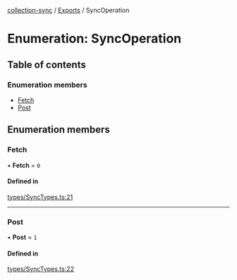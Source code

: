 [collection-sync](../README.md) / [Exports](../modules.md) / SyncOperation

# Enumeration: SyncOperation

## Table of contents

### Enumeration members

- [Fetch](SyncOperation.md#fetch)
- [Post](SyncOperation.md#post)

## Enumeration members

### Fetch

• **Fetch** = `0`

#### Defined in

[types/SyncTypes.ts:21](https://github.com/ChrisVilches/Collection-Sync/blob/7ba4c6e/src/types/SyncTypes.ts#L21)

___

### Post

• **Post** = `1`

#### Defined in

[types/SyncTypes.ts:22](https://github.com/ChrisVilches/Collection-Sync/blob/7ba4c6e/src/types/SyncTypes.ts#L22)
